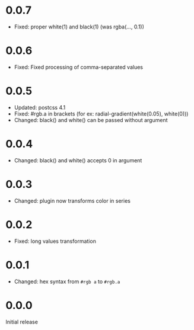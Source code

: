 # 0.0.7

- Fixed: proper white(1) and black(1) (was rgba(..., 0.1))

# 0.0.6

- Fixed: Fixed processing of comma-separated values

# 0.0.5

- Updated: postcss 4.1
- Fixed: #rgb.a in brackets (for ex: radial-gradient(white(0.05), white(0)))
- Changed: black() and white() can be passed without argument

# 0.0.4

- Changed: black() and white() accepts 0 in argument

# 0.0.3

- Changed: plugin now transforms color in series

# 0.0.2

- Fixed: long values transformation

# 0.0.1

- Changed: hex syntax from `#rgb a` to `#rgb.a`

# 0.0.0

Initial release
